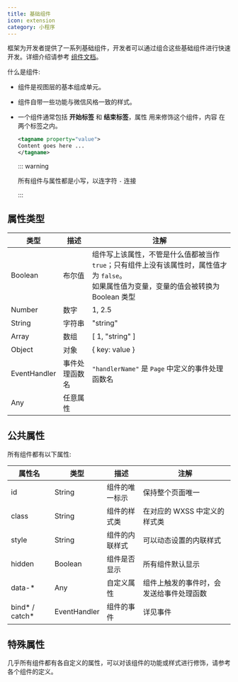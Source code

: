 ```yaml
---
title: 基础组件
icon: extension
category: 小程序
---
```


框架为开发者提供了一系列基础组件，开发者可以通过组合这些基础组件进行快速开发。详细介绍请参考 [组件文档](https://developers.weixin.qq.com/miniprogram/dev/component/)。

什么是组件:

- 组件是视图层的基本组成单元。
- 组件自带一些功能与微信风格一致的样式。
- 一个组件通常包括 **开始标签** 和 **结束标签**，属性 用来修饰这个组件，内容 在两个标签之内。

  ```xml
  <tagname property="value">
  Content goes here ...
  </tagname>
  ```

  ::: warning

  所有组件与属性都是小写，以连字符 `-` 连接

  :::

<!-- more -->

## 属性类型

| 类型         | 描述           | 注解                                                                                                                                             |
| ------------ | -------------- | ------------------------------------------------------------------------------------------------------------------------------------------------ |
| Boolean      | 布尔值         | 组件写上该属性，不管是什么值都被当作 `true`；只有组件上没有该属性时，属性值才为 `false`。<br />如果属性值为变量，变量的值会被转换为 Boolean 类型 |
| Number       | 数字           | 1, 2.5                                                                                                                                           |
| String       | 字符串         | "string"                                                                                                                                         |
| Array        | 数组           | \[ 1, "string" \]                                                                                                                                |
| Object       | 对象           | { key: value }                                                                                                                                   |
| EventHandler | 事件处理函数名 | `"handlerName"` 是 `Page` 中定义的事件处理函数名                                                                                                 |
| Any          | 任意属性       |

## 公共属性

所有组件都有以下属性:

| 属性名           | 类型         | 描述           | 注解                                     |
| ---------------- | ------------ | -------------- | ---------------------------------------- |
| id               | String       | 组件的唯一标示 | 保持整个页面唯一                         |
| class            | String       | 组件的样式类   | 在对应的 WXSS 中定义的样式类             |
| style            | String       | 组件的内联样式 | 可以动态设置的内联样式                   |
| hidden           | Boolean      | 组件是否显示   | 所有组件默认显示                         |
| data-\*          | Any          | 自定义属性     | 组件上触发的事件时，会发送给事件处理函数 |
| bind\* / catch\* | EventHandler | 组件的事件     | 详见事件                                 |

## 特殊属性

几乎所有组件都有各自定义的属性，可以对该组件的功能或样式进行修饰，请参考各个组件的定义。
